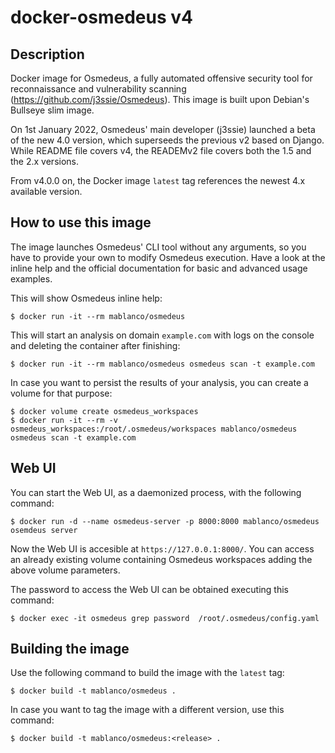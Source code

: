 # docker-osmedeus v4

## Description

Docker image for Osmedeus, a fully automated offensive security tool for reconnaissance and vulnerability scanning (<https://github.com/j3ssie/Osmedeus>). This image is built upon Debian's Bullseye slim image.

On 1st January 2022, Osmedeus' main developer (j3ssie) launched a beta of the new 4.0 version, which superseeds the previous v2 based on Django. While README file covers v4, the READEMv2 file covers both the 1.5 and the 2.x versions.

From v4.0.0 on, the Docker image `latest` tag references the newest 4.x available version.

## How to use this image

The image launches Osmedeus' CLI tool without any arguments, so you have to provide your own to modify Osmedeus execution. Have a look at the inline help and the official documentation for basic and advanced usage examples.

This will show Osmedeus inline help:

    $ docker run -it --rm mablanco/osmedeus

This will start an analysis on domain `example.com` with logs on the console and deleting the container after finishing:

    $ docker run -it --rm mablanco/osmedeus osmedeus scan -t example.com

In case you want to persist the results of your analysis, you can create a volume for that purpose:

    $ docker volume create osmedeus_workspaces
    $ docker run -it --rm -v osmedeus_workspaces:/root/.osmedeus/workspaces mablanco/osmedeus osmedeus scan -t example.com

## Web UI

You can start the Web UI, as a daemonized process, with the following command:

    $ docker run -d --name osmedeus-server -p 8000:8000 mablanco/osmedeus osemdeus server

Now the Web UI is accesible at `https://127.0.0.1:8000/`. You can access an already existing volume containing Osmedeus workspaces adding the above volume parameters.

The password to access the Web UI can be obtained executing this command:

    $ docker exec -it osmedeus grep password  /root/.osmedeus/config.yaml

## Building the image

Use the following command to build the image with the `latest` tag:

    $ docker build -t mablanco/osmedeus .

In case you want to tag the image with a different version, use this command:

    $ docker build -t mablanco/osmedeus:<release> .
